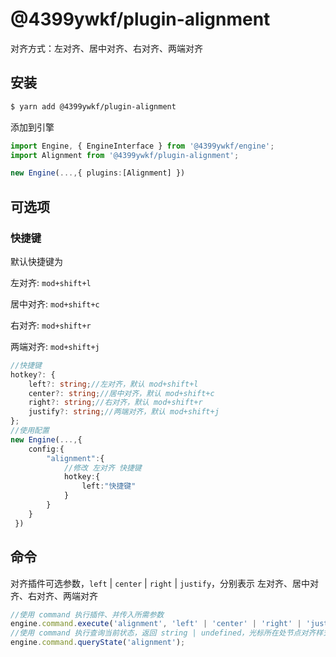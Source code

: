 # @4399ywkf/plugin-alignment

对齐方式：左对齐、居中对齐、右对齐、两端对齐

## 安装

```bash
$ yarn add @4399ywkf/plugin-alignment
```

添加到引擎

```ts
import Engine, { EngineInterface } from '@4399ywkf/engine';
import Alignment from '@4399ywkf/plugin-alignment';

new Engine(...,{ plugins:[Alignment] })
```

## 可选项

### 快捷键

默认快捷键为

左对齐: `mod+shift+l`

居中对齐: `mod+shift+c`

右对齐: `mod+shift+r`

两端对齐: `mod+shift+j`

```ts
//快捷键
hotkey?: {
    left?: string;//左对齐，默认 mod+shift+l
    center?: string;//居中对齐，默认 mod+shift+c
    right?: string;//右对齐，默认 mod+shift+r
    justify?: string;//两端对齐，默认 mod+shift+j
};
//使用配置
new Engine(...,{
    config:{
        "alignment":{
            //修改 左对齐 快捷键
            hotkey:{
                left:"快捷键"
            }
        }
    }
 })
```

## 命令

对齐插件可选参数，`left` | `center` | `right` | `justify`，分别表示 左对齐、居中对齐、右对齐、两端对齐

```ts
//使用 command 执行插件、并传入所需参数
engine.command.execute('alignment', 'left' | 'center' | 'right' | 'justify');
//使用 command 执行查询当前状态，返回 string | undefined，光标所在处节点对齐样式 "left" | "center" | "right" | "justify"
engine.command.queryState('alignment');
```
